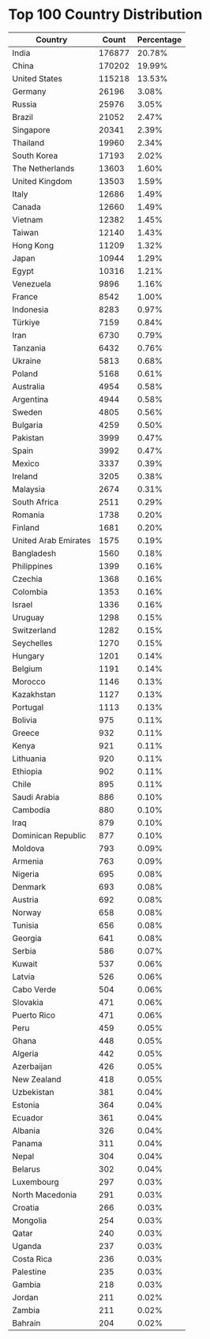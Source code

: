 # Top 100 Country Distribution
| Country | Count | Percentage |
|----|----|----|
| India | 176877 | 20.78% |
| China | 170202 | 19.99% |
| United States | 115218 | 13.53% |
| Germany | 26196 | 3.08% |
| Russia | 25976 | 3.05% |
| Brazil | 21052 | 2.47% |
| Singapore | 20341 | 2.39% |
| Thailand | 19960 | 2.34% |
| South Korea | 17193 | 2.02% |
| The Netherlands | 13603 | 1.60% |
| United Kingdom | 13503 | 1.59% |
| Italy | 12686 | 1.49% |
| Canada | 12660 | 1.49% |
| Vietnam | 12382 | 1.45% |
| Taiwan | 12140 | 1.43% |
| Hong Kong | 11209 | 1.32% |
| Japan | 10944 | 1.29% |
| Egypt | 10316 | 1.21% |
| Venezuela | 9896 | 1.16% |
| France | 8542 | 1.00% |
| Indonesia | 8283 | 0.97% |
| Türkiye | 7159 | 0.84% |
| Iran | 6730 | 0.79% |
| Tanzania | 6432 | 0.76% |
| Ukraine | 5813 | 0.68% |
| Poland | 5168 | 0.61% |
| Australia | 4954 | 0.58% |
| Argentina | 4944 | 0.58% |
| Sweden | 4805 | 0.56% |
| Bulgaria | 4259 | 0.50% |
| Pakistan | 3999 | 0.47% |
| Spain | 3992 | 0.47% |
| Mexico | 3337 | 0.39% |
| Ireland | 3205 | 0.38% |
| Malaysia | 2674 | 0.31% |
| South Africa | 2511 | 0.29% |
| Romania | 1738 | 0.20% |
| Finland | 1681 | 0.20% |
| United Arab Emirates | 1575 | 0.19% |
| Bangladesh | 1560 | 0.18% |
| Philippines | 1399 | 0.16% |
| Czechia | 1368 | 0.16% |
| Colombia | 1353 | 0.16% |
| Israel | 1336 | 0.16% |
| Uruguay | 1298 | 0.15% |
| Switzerland | 1282 | 0.15% |
| Seychelles | 1270 | 0.15% |
| Hungary | 1201 | 0.14% |
| Belgium | 1191 | 0.14% |
| Morocco | 1146 | 0.13% |
| Kazakhstan | 1127 | 0.13% |
| Portugal | 1113 | 0.13% |
| Bolivia | 975 | 0.11% |
| Greece | 932 | 0.11% |
| Kenya | 921 | 0.11% |
| Lithuania | 920 | 0.11% |
| Ethiopia | 902 | 0.11% |
| Chile | 895 | 0.11% |
| Saudi Arabia | 886 | 0.10% |
| Cambodia | 880 | 0.10% |
| Iraq | 879 | 0.10% |
| Dominican Republic | 877 | 0.10% |
| Moldova | 793 | 0.09% |
| Armenia | 763 | 0.09% |
| Nigeria | 695 | 0.08% |
| Denmark | 693 | 0.08% |
| Austria | 692 | 0.08% |
| Norway | 658 | 0.08% |
| Tunisia | 656 | 0.08% |
| Georgia | 641 | 0.08% |
| Serbia | 586 | 0.07% |
| Kuwait | 537 | 0.06% |
| Latvia | 526 | 0.06% |
| Cabo Verde | 504 | 0.06% |
| Slovakia | 471 | 0.06% |
| Puerto Rico | 471 | 0.06% |
| Peru | 459 | 0.05% |
| Ghana | 448 | 0.05% |
| Algeria | 442 | 0.05% |
| Azerbaijan | 426 | 0.05% |
| New Zealand | 418 | 0.05% |
| Uzbekistan | 381 | 0.04% |
| Estonia | 364 | 0.04% |
| Ecuador | 361 | 0.04% |
| Albania | 326 | 0.04% |
| Panama | 311 | 0.04% |
| Nepal | 304 | 0.04% |
| Belarus | 302 | 0.04% |
| Luxembourg | 297 | 0.03% |
| North Macedonia | 291 | 0.03% |
| Croatia | 266 | 0.03% |
| Mongolia | 254 | 0.03% |
| Qatar | 240 | 0.03% |
| Uganda | 237 | 0.03% |
| Costa Rica | 236 | 0.03% |
| Palestine | 235 | 0.03% |
| Gambia | 218 | 0.03% |
| Jordan | 211 | 0.02% |
| Zambia | 211 | 0.02% |
| Bahrain | 204 | 0.02% |
